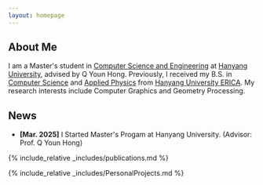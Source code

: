 ```yaml
---
layout: homepage
---
```


## About Me

I am a Master's student in [Computer Science and Engineering](http://cse.hanyang.ac.kr/eng/) at [Hanyang University](https://www.hanyang.ac.kr/web/eng), advised by Q Youn Hong. 
Previously, I received my B.S. in [Computer Science](http://sw.hanyang.ac.kr/eng/) and [Applied Physics](http://appliedphysics.hanyang.ac.kr/?theme=en) from [Hanyang University ERICA](https://www.hanyang.ac.kr/web/eng).
My research interests include Computer Graphics and Geometry Processing.

<!-- ## Research Interets

- Computer Graphics
- Geomety Processing -->

## News

- **[Mar. 2025]** I Started Master's Progam at Hanyang University. (Advisor: Prof. Q Youn Hong)

{% include_relative _includes/publications.md %}

{% include_relative _includes/PersonalProjects.md %}

<!-- {% include_relative _includes/services.md %} -->

